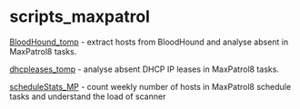# scripts_maxpatrol

[BloodHound_tomp](BloodHound_tomp/README.md) - extract hosts from BloodHound and analyse absent in MaxPatrol8 tasks.

[dhcpleases_tomp](dhcpleases_tomp/README.md) - analyse absent DHCP IP leases in MaxPatrol8 tasks.

[scheduleStats_MP](scheduleStats_MP/README.md) - count weekly number of hosts in MaxPatrol8 schedule tasks and understand the load of scanner
